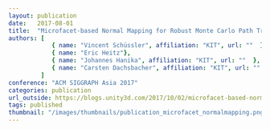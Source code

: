 ```yaml
---
layout: publication
date:   2017-08-01
title:  "Microfacet-based Normal Mapping for Robust Monte Carlo Path Tracing"
authors: [			
            { name: "Vincent Schüssler", affiliation: "KIT", url: ""  },    
			{ name: "Eric Heitz"},			
            { name: "Johannes Hanika", affiliation: "KIT", url: ""  },           
            { name: "Carsten Dachsbacher", affiliation: "KIT", url: ""  },           
         ]
conference: "ACM SIGGRAPH Asia 2017"
categories: publication
url_outside: https://blogs.unity3d.com/2017/10/02/microfacet-based-normal-mapping-for-robust-monte-carlo-path-tracing/
tags: published
thumbnail: "/images/thumbnails/publication_microfacet_normalmapping.png"
---
```


